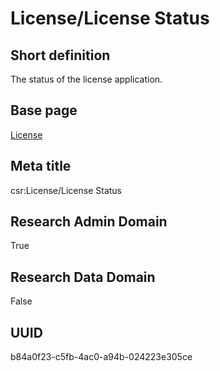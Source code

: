 # License/License Status
## Short definition
The status of the license application.
## Base page
[License](../Objects/License.md)
## Meta title
csr:License/License Status
## Research Admin Domain
True
## Research Data Domain
False
## UUID
b84a0f23-c5fb-4ac0-a94b-024223e305ce
